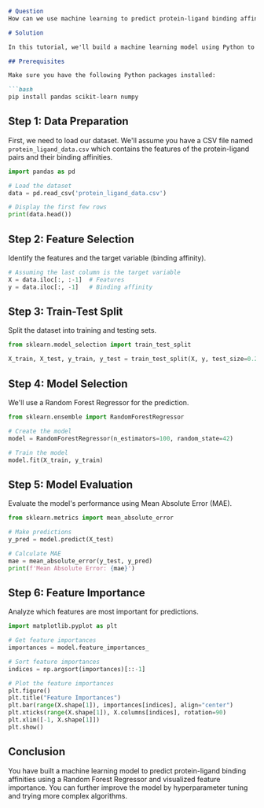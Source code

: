```markdown
# Question
How can we use machine learning to predict protein-ligand binding affinities in bioinformatics?

# Solution

In this tutorial, we'll build a machine learning model using Python to predict the binding affinities of protein-ligand complexes based on their features. We'll use the `scikit-learn` library for the machine learning part and `pandas` for data manipulation.

## Prerequisites

Make sure you have the following Python packages installed:

```bash
pip install pandas scikit-learn numpy
```

## Step 1: Data Preparation

First, we need to load our dataset. We'll assume you have a CSV file named `protein_ligand_data.csv` which contains the features of the protein-ligand pairs and their binding affinities.

```python
import pandas as pd

# Load the dataset
data = pd.read_csv('protein_ligand_data.csv')

# Display the first few rows
print(data.head())
```

## Step 2: Feature Selection

Identify the features and the target variable (binding affinity).

```python
# Assuming the last column is the target variable
X = data.iloc[:, :-1]  # Features
y = data.iloc[:, -1]   # Binding affinity
```

## Step 3: Train-Test Split

Split the dataset into training and testing sets.

```python
from sklearn.model_selection import train_test_split

X_train, X_test, y_train, y_test = train_test_split(X, y, test_size=0.2, random_state=42)
```

## Step 4: Model Selection

We'll use a Random Forest Regressor for the prediction.

```python
from sklearn.ensemble import RandomForestRegressor

# Create the model
model = RandomForestRegressor(n_estimators=100, random_state=42)

# Train the model
model.fit(X_train, y_train)
```

## Step 5: Model Evaluation

Evaluate the model's performance using Mean Absolute Error (MAE).

```python
from sklearn.metrics import mean_absolute_error

# Make predictions
y_pred = model.predict(X_test)

# Calculate MAE
mae = mean_absolute_error(y_test, y_pred)
print(f'Mean Absolute Error: {mae}')
```

## Step 6: Feature Importance

Analyze which features are most important for predictions.

```python
import matplotlib.pyplot as plt

# Get feature importances
importances = model.feature_importances_

# Sort feature importances
indices = np.argsort(importances)[::-1]

# Plot the feature importances
plt.figure()
plt.title("Feature Importances")
plt.bar(range(X.shape[1]), importances[indices], align="center")
plt.xticks(range(X.shape[1]), X.columns[indices], rotation=90)
plt.xlim([-1, X.shape[1]])
plt.show()
```

## Conclusion

You have built a machine learning model to predict protein-ligand binding affinities using a Random Forest Regressor and visualized feature importance. You can further improve the model by hyperparameter tuning and trying more complex algorithms.

```
